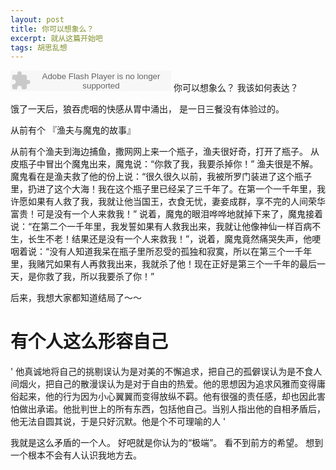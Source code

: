 ```yaml
---
layout: post
title: 你可以想象么？
excerpt: 就从这篇开始吧
tags: 胡思乱想
---
```


<embed src="http://www.xiami.com/widget/0_2926353/singlePlayer.swf" type="application/x-shockwave-flash" width="257" height="33" wmode="transparent"></embed>
你可以想象么？
我该如何表达？


饿了一天后，狼吞虎咽的快感从胃中涌出，
是一日三餐没有体验过的。



从前有个 『渔夫与魔鬼的故事』

从前有个渔夫到海边捕鱼，撒网网上来一个瓶子，渔夫很好奇，打开了瓶子。
从皮瓶子中冒出个魔鬼出来，魔鬼说：“你救了我，我要杀掉你！”
渔夫很是不解。魔鬼看在是渔夫救了他的份上说：“很久很久以前，我被所罗门装进了这个瓶子里，扔进了这个大海！我在这个瓶子里已经呆了三千年了。在第一个一千年里，我许愿如果有人救了我，我就让他当国王，衣食无忧，妻妾成群，享不完的人间荣华富贵！可是没有一个人来救我！”
说着，魔鬼的眼泪哗哗地就掉下来了，魔鬼接着说：“在第二个一千年里，我发誓如果有人救我出来，我就让他像神仙一样百病不生，长生不老！结果还是没有一个人来救我！”，说着，魔鬼竟然痛哭失声，他哽咽着说：“没有人知道我呆在瓶子里所忍受的孤独和寂寞，所以在第三个一千年里，我赌咒如果有人再救我出来，我就杀了他！现在正好是第三个一千年的最后一天，是你救了我，所以我要杀了你！”

后来，我想大家都知道结局了～～


有个人这么形容自己
===
'
他真诚地将自己的挑剔误认为是对美的不懈追求，把自己的孤僻误认为是不食人间烟火，把自己的散漫误认为是对于自由的热爱。他的思想因为追求风雅而变得庸俗起来，他的行为因为小心翼翼而变得放纵不羁。他有很强的责任感，却也因此害怕做出承诺。他批判世上的所有东西，包括他自己。当别人指出他的自相矛盾后，他无法自圆其说，于是只好沉默。他是个不可理喻的人
'

我就是这么矛盾的一个人。
好吧就是你认为的“极端”。
看不到前方的希望。
想到一个根本不会有人认识我地方去。